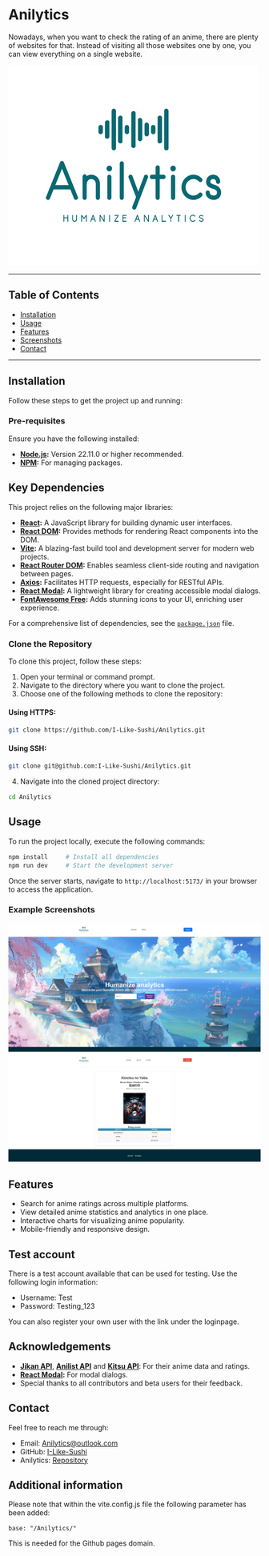 # Anilytics

Nowadays, when you want to check the rating of an anime, there are plenty of websites for that. Instead of visiting all those websites one by one, you can view everything on a single website.

<img src="./src/assets/logo/AnilyticsLogo.png" alt="Alt Text" width="500" height="400">

---

## Table of Contents

- [Installation](#installation)
- [Usage](#usage)
- [Features](#features)
- [Screenshots](#screenshots)
- [Contact](#contact)

---

## Installation

Follow these steps to get the project up and running:

### Pre-requisites

Ensure you have the following installed:
- **[Node.js](https://nodejs.org/):** Version 22.11.0 or higher recommended.
- **[NPM](https://www.npmjs.com/):** For managing packages.

## Key Dependencies

This project relies on the following major libraries:

- **[React](https://reactjs.org/):** A JavaScript library for building dynamic user interfaces.
- **[React DOM](https://reactjs.org/docs/react-dom.html):** Provides methods for rendering React components into the DOM.
- **[Vite](https://vitejs.dev/):** A blazing-fast build tool and development server for modern web projects.
- **[React Router DOM](https://reactrouter.com/):** Enables seamless client-side routing and navigation between pages.
- **[Axios](https://axios-http.com/):** Facilitates HTTP requests, especially for RESTful APIs.
- **[React Modal](https://github.com/reactjs/react-modal):** A lightweight library for creating accessible modal dialogs.
- **[FontAwesome Free](https://fontawesome.com/):** Adds stunning icons to your UI, enriching user experience.

For a comprehensive list of dependencies, see the [`package.json`](./package.json) file.

### Clone the Repository

To clone this project, follow these steps:

1. Open your terminal or command prompt.
2. Navigate to the directory where you want to clone the project.
3. Choose one of the following methods to clone the repository:

#### Using HTTPS:
```bash
git clone https://github.com/I-Like-Sushi/Anilytics.git
```

#### Using SSH:
```bash
git clone git@github.com:I-Like-Sushi/Anilytics.git
```

4. Navigate into the cloned project directory:
```bash
cd Anilytics
```

## Usage
To run the project locally, execute the following commands:
```bash
npm install     # Install all dependencies
npm run dev     # Start the development server
```

Once the server starts, navigate to `http://localhost:5173/` in your browser to access the application.

### Example Screenshots
![Homepage Screenshot](./src/assets/screenshots/homepage.webp)
![Details Screenshot](./src/assets/screenshots/detailsScreenshot.png)

## Features
- Search for anime ratings across multiple platforms.
- View detailed anime statistics and analytics in one place.
- Interactive charts for visualizing anime popularity.
- Mobile-friendly and responsive design.

## Test account
There is a test account available that can be used for testing. Use the following login information:
- Username: Test
- Password: Testing_123

You can also register your own user with the link under the loginpage.

## Acknowledgements
- **[Jikan API](https://jikan.moe/)**, **[Anilist API](https://docs.anilist.co/)** and **[Kitsu API](https://kitsu.docs.apiary.io/)**:  For their anime data and ratings.
- **[React Modal](https://github.com/reactjs/react-modal):** For modal dialogs.
- Special thanks to all contributors and beta users for their feedback.

## Contact
Feel free to reach me through:
- Email: [Anilytics@outlook.com](mailto:Anilytics@outlook.com)
- GitHub: [I-Like-Sushi](https://github.com/I-Like-Sushi)
- Anilytics: [Repository](https://github.com/I-Like-Sushi/Anilytics)

## Additional information

Please note that within the vite.config.js file the following parameter has been added:
```
base: "/Anilytics/"
```
This is needed for the Github pages domain.